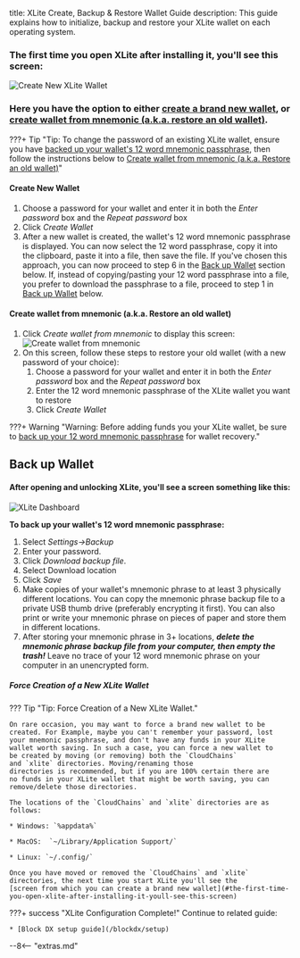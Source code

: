 title: XLite Create, Backup & Restore Wallet Guide
description: This guide explains how to initialize, backup and restore your XLite wallet on each operating system.

### The first time you open XLite after installing it, you'll see this screen:

![Create New XLite Wallet](/img/xlite/create-wallet.png) 

### Here you have the option to either [create a brand new wallet](#create-new-wallet), or [create wallet from mnemonic (a.k.a. restore an old wallet)](#create-wallet-from-mnemonic-aka-restore-an-old-wallet).

???+ Tip "Tip: To change the password of an existing XLite wallet, ensure you have [backed up your wallet's 12 word mnemonic passphrase](#back-up-wallet), then follow the instructions below to [Create wallet from mnemonic (a.k.a. Restore an old wallet)](#create-wallet-from-mnemonic-aka-restore-an-old-wallet)"

#### Create New Wallet
1. Choose a password for your wallet and enter it in both the *Enter password* box and the *Repeat password* box
1. Click *Create Wallet*
1. After a new wallet is created, the wallet's 12 word mnemonic passphrase is
   displayed. You can now select the 12 word passphrase, copy it into
   the clipboard, paste it into a file, then save the file. If you've
   chosen this approach, you can now proceed to step 6 in the
   [Back up Wallet](#back-up-wallet) section below. If, instead of
   copying/pasting your 12 word passphrase into a file, you prefer to
   download the passphrase to a file, proceed to step 1 in
   [Back up Wallet](#back-up-wallet) below.

#### Create wallet from mnemonic (a.k.a. Restore an old wallet)
1. Click *Create wallet from mnemonic*  to display this screen:
![Create wallet from mnemonic](/img/xlite/restore-wallet.png) 
1. On this screen, follow these steps to restore your old wallet (with a new password of your choice):
	1. Choose a password for your wallet and enter it in both the *Enter password* box and the *Repeat password* box
	1. Enter the 12 word mnemonic passphrase of the XLite wallet you want to restore
	1. Click *Create Wallet*

???+ Warning "Warning: Before adding funds you your XLite wallet, be sure to [back up your 12 word mnemonic passphrase](#back-up-wallet) for wallet recovery."

## Back up Wallet 

#### After opening and unlocking XLite, you'll see a screen something like this:

![XLite Dashboard](/img/xlite/dashboard.png)

__To back up your wallet's 12 word mnemonic passphrase:__

1. Select *Settings->Backup*
1. Enter your password.
1. Click *Download backup file*.
1. Select Download location
1. Click *Save*
1. Make copies of your wallet's mnemonic phrase to at least 3
physically different locations. You can copy the mnemonic phrase backup file to a private USB
thumb drive (preferably encrypting it first). You can also print or write
your mnemonic phrase on pieces of
paper and store them in different locations.
1. After storing your mnemonic phrase in 3+ locations, __*delete the
   mnemonic phrase backup file from your computer, then empty the trash!*__ Leave no
   trace of your 12 word mnemonic phrase on your computer in an
   unencrypted form.

##### Force Creation of a New XLite Wallet

??? Tip "Tip: Force Creation of a New XLite Wallet."

	On rare occasion, you may want to force a brand new wallet to be
    created. For Example, maybe you can't remember your password, lost
    your mnemonic passphrase, and don't have any funds in your XLite
    wallet worth saving. In such a case, you can force a new wallet to
    be created by moving (or removing) both the `CloudChains`
    and `xlite` directories. Moving/renaming those
    directories is recommended, but if you are 100% certain there are
    no funds in your XLite wallet that might be worth saving, you can
    remove/delete those directories.
	
	The locations of the `CloudChains` and `xlite` directories are as follows:

	* Windows: `%appdata%`
	
	* MacOS:  `~/Library/Application Support/`

	* Linux: `~/.config/`

	Once you have moved or removed the `CloudChains` and `xlite`
    directories, the next time you start XLite you'll see the
    [screen from which you can create a brand new wallet](#the-first-time-you-open-xlite-after-installing-it-youll-see-this-screen)

???+ success "XLite Configuration Complete!"
	Continue to related guide:

	* [Block DX setup guide](/blockdx/setup)

<script type="text/javascript">
// read instructions for related links in ../snippets/extras.md
var relatedLinks = [];
</script>

--8<-- "extras.md"

